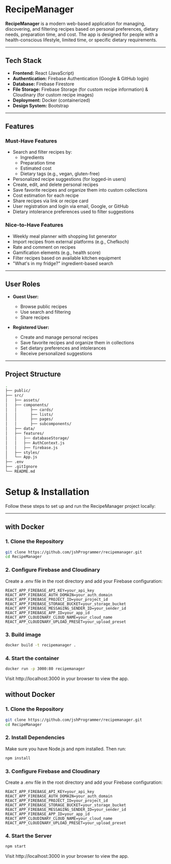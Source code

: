 # RecipeManager

**RecipeManager** is a modern web-based application for managing, discovering, and filtering recipes based on personal preferences, dietary needs, preparation time, and cost. The app is designed for people with a health-conscious lifestyle, limited time, or specific dietary requirements.

---

## Tech Stack

- **Frontend:** React (JavaScript)
- **Authentication:** Firebase Authentication (Google & GitHub login)
- **Database:** Firebase Firestore
- **File Storage:** Firebase Storage (for custom recipe information) & Cloudinary (for custom recipe images)
- **Deployment:** Docker (containerized)
- **Design System:** Bootstrap

---

## Features

### Must-Have Features

- Search and filter recipes by:
  - Ingredients
  - Preparation time
  - Estimated cost
  - Dietary tags (e.g., vegan, gluten-free)
- Personalized recipe suggestions (for logged-in users)
- Create, edit, and delete personal recipes
- Save favorite recipes and organize them into custom collections
- Cost estimation for each recipe
- Share recipes via link or recipe card
- User registration and login via email, Google, or GitHub
- Dietary intolerance preferences used to filter suggestions

### Nice-to-Have Features

- Weekly meal planner with shopping list generator
- Import recipes from external platforms (e.g., Chefkoch)
- Rate and comment on recipes
- Gamification elements (e.g., health score)
- Filter recipes based on available kitchen equipment
- "What's in my fridge?" ingredient-based search

---

## User Roles

- **Guest User:**
  - Browse public recipes
  - Use search and filtering
  - Share recipes

- **Registered User:**
  - Create and manage personal recipes
  - Save favorite recipes and organize them in collections
  - Set dietary preferences and intolerances
  - Receive personalized suggestions

---

## Project Structure

```bash
.
├── public/
├── src/
│   ├── assets/
│   ├── components/
│   │      ├── cards/
│   │      ├── lists/
│   │      ├── pages/
│   │      ├── subcomponents/
│   ├── data/
│   ├── features/
│   │   ├── databaseStorage/
│   │   ├── AuthContext.js
│   │   ├── firebase.js
│   ├── styles/
│   └── App.js
├── .env
├── .gitIgnore
└── README.md
```


# Setup & Installation

Follow these steps to set up and run the RecipeManager project locally:

---

## with Docker
### 1. Clone the Repository

```bash
git clone https://github.com/jshProgrammer/recipemanager.git
cd RecipeManager
````

### 2. Configure Firebase and Cloudinary
Create a .env file in the root directory and add your Firebase configuration:

```env
REACT_APP_FIREBASE_API_KEY=your_api_key
REACT_APP_FIREBASE_AUTH_DOMAIN=your_auth_domain
REACT_APP_FIREBASE_PROJECT_ID=your_project_id
REACT_APP_FIREBASE_STORAGE_BUCKET=your_storage_bucket
REACT_APP_FIREBASE_MESSAGING_SENDER_ID=your_sender_id
REACT_APP_FIREBASE_APP_ID=your_app_id
REACT_APP_CLOUDINARY_CLOUD_NAME=your_cloud_name
REACT_APP_CLOUDINARY_UPLOAD_PRESET=your_upload_preset
```

### 3. Build image

```bash
docker build -t recipemanager .
```

### 4. Start the container
```bash
docker run -p 3000:80 recipemanager
```
Visit http://localhost:3000 in your browser to view the app.

## without Docker

### 1. Clone the Repository

```bash
git clone https://github.com/jshProgrammer/recipemanager.git
cd RecipeManager
````

### 2. Install Dependencies
Make sure you have Node.js and npm installed. Then run:

```bash
npm install
```

### 3. Configure Firebase and Cloudinary
Create a .env file in the root directory and add your Firebase configuration:

```env
REACT_APP_FIREBASE_API_KEY=your_api_key
REACT_APP_FIREBASE_AUTH_DOMAIN=your_auth_domain
REACT_APP_FIREBASE_PROJECT_ID=your_project_id
REACT_APP_FIREBASE_STORAGE_BUCKET=your_storage_bucket
REACT_APP_FIREBASE_MESSAGING_SENDER_ID=your_sender_id
REACT_APP_FIREBASE_APP_ID=your_app_id
REACT_APP_CLOUDINARY_CLOUD_NAME=your_cloud_name
REACT_APP_CLOUDINARY_UPLOAD_PRESET=your_upload_preset
```

### 4. Start the Server
```bash
npm start
```
Visit http://localhost:3000 in your browser to view the app.
